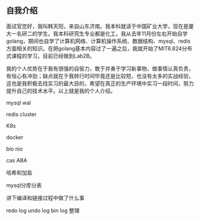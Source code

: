 ## 自我介绍

​		面试官您好，我叫韩天阳，来自山东济南。我本科就读于中国矿业大学，现在是厦大一名研二的学生。我本科研究生专业都是化工，我从去年11月份左右开始自学golang，期间也自学了计算机网络、计算机操作系统、数据结构、mysql、redis方面相关的知识。在把golang基本内容过了一遍之后，我就开始了MIT6.824分布式课程的学习，目前已经做到Lab2B。

​		我的个人优势在于我有很强的自驱力，敢于并勇于学习新事物，做事情认真负责，有恒心有冲劲；缺点就在于我转行时间毕竟还是比较短，也没有太多的实战经验，这也是我积极去找实习的最大目的，希望在真正的生产环境中实习一段时间，努力提升自己的技术水平。以上就是我的个人介绍。

mysql wal

redis cluster

K8s

docker

bio nio

cas ABA

哈希和加盐

mysql分库分表

讲下编译和链接过程中做了什么事

redo log undo log bin log 整理

